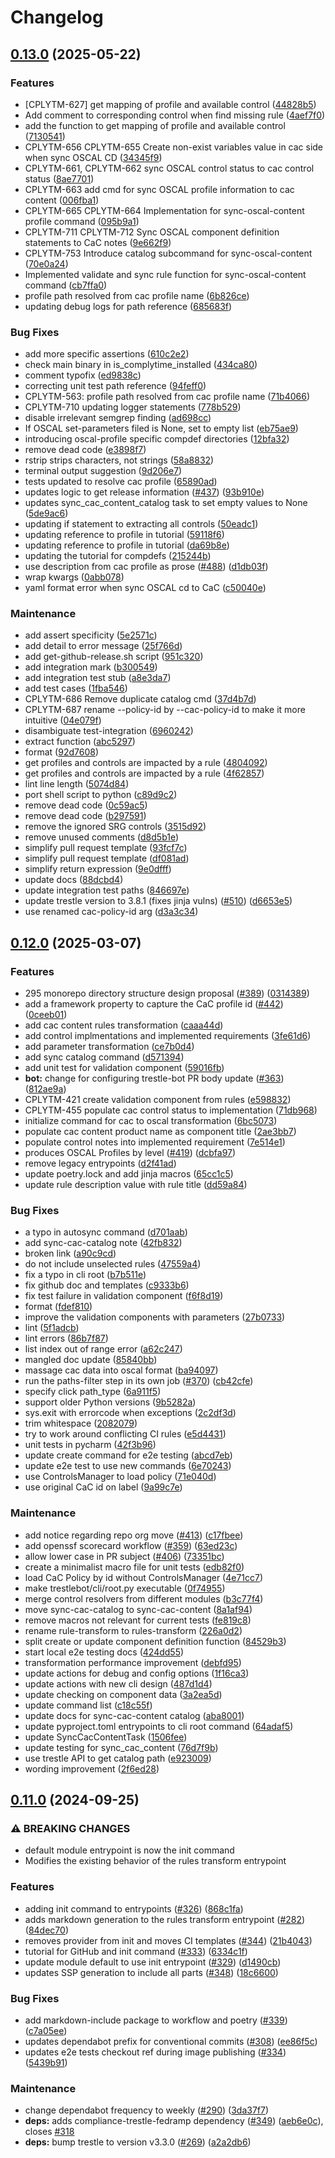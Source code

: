 # Changelog

## [0.13.0](https://github.com/complytime/trestle-bot/compare/v0.12.0...v0.13.0) (2025-05-22)


### Features

* [CPLYTM-627] get mapping of profile and available control ([44828b5](https://github.com/complytime/trestle-bot/commit/44828b5bd8994c7d967991e8d9a91a4ce8c4bddd))
* Add comment to corresponding control when find missing rule ([4aef7f0](https://github.com/complytime/trestle-bot/commit/4aef7f0f4a6e5e66d5b046983d376c3bbdd1f2f5))
* add the function to get mapping of profile and available control ([7130541](https://github.com/complytime/trestle-bot/commit/71305410b2c9450511c77d2dbda3298b1d14dc7f))
* CPLYTM-656 CPLYTM-655 Create non-exist variables value in cac side when sync OSCAL CD ([34345f9](https://github.com/complytime/trestle-bot/commit/34345f9455db05583ea0aaf13500d8a079775a7e))
* CPLYTM-661, CPLYTM-662 sync OSCAL control status to cac control status ([8ae7701](https://github.com/complytime/trestle-bot/commit/8ae7701366fdc3a48943179ba5a7997d907ad646))
* CPLYTM-663 add cmd for sync OSCAL profile information to cac content ([006fba1](https://github.com/complytime/trestle-bot/commit/006fba1b8aaeab710df959e737a7dbaf867c9838))
* CPLYTM-665 CPLYTM-664 Implementation for sync-oscal-content profile command ([095b9a1](https://github.com/complytime/trestle-bot/commit/095b9a126a3a1dc558c520940ba1c3dab8a222af))
* CPLYTM-711 CPLYTM-712 Sync OSCAL component definition statements to CaC notes ([9e662f9](https://github.com/complytime/trestle-bot/commit/9e662f9e5403bbc2962c0446d71f3f4c95759025))
* CPLYTM-753 Introduce catalog subcommand for sync-oscal-content ([70e0a24](https://github.com/complytime/trestle-bot/commit/70e0a24b16d546d0b2798a66258de3a08ac68bee))
* Implemented validate and sync rule function for sync-oscal-content command ([cb7ffa0](https://github.com/complytime/trestle-bot/commit/cb7ffa05ccbb1027f2a4cc8035f2ceebb4ab8199))
* profile path resolved from cac profile name ([6b826ce](https://github.com/complytime/trestle-bot/commit/6b826ce6673d6cfe80c19d23e24c9669c182ec4b))
* updating debug logs for path reference ([685683f](https://github.com/complytime/trestle-bot/commit/685683fe177616f2c93f529f1a59717592debcca))


### Bug Fixes

* add more specific assertions ([610c2e2](https://github.com/complytime/trestle-bot/commit/610c2e2ee9ac2463f2fbc423b157747b9b21f412))
* check main binary in is_complytime_installed ([434ca80](https://github.com/complytime/trestle-bot/commit/434ca80b46bab3715d701a88e488c1e0596fd160))
* comment typofix ([ed9838c](https://github.com/complytime/trestle-bot/commit/ed9838cf64b3f0d7cd09355ba9f002ee7856817e))
* correcting unit test path reference ([94feff0](https://github.com/complytime/trestle-bot/commit/94feff0b41611a8347e6c819f2384fcced62e97b))
* CPLYTM-563: profile path resolved from cac profile name ([71b4066](https://github.com/complytime/trestle-bot/commit/71b40667e7c8d0d19e4887c66fcedbf01ee0a600))
* CPLYTM-710 updating logger statements ([778b529](https://github.com/complytime/trestle-bot/commit/778b5292b7469933c7c62b4231be354c3b6036e6))
* disable irrelevant semgrep finding ([ad698cc](https://github.com/complytime/trestle-bot/commit/ad698cc405b366b21341b736c6fbda37e4cf39ea))
* If OSCAL set-parameters filed is None, set to empty list ([eb75ae9](https://github.com/complytime/trestle-bot/commit/eb75ae9d66800fe151f0e779b64cab893d87a86a))
* introducing oscal-profile specific compdef directories ([12bfa32](https://github.com/complytime/trestle-bot/commit/12bfa3220ef28ea95c700006f6f2ce786bd0c875))
* remove dead code ([e3898f7](https://github.com/complytime/trestle-bot/commit/e3898f71b4d6b6fc5075d3910c8f3716e69dd787))
* rstrip strips characters, not strings ([58a8832](https://github.com/complytime/trestle-bot/commit/58a88327db9150385bda0c009f81a7db2539817c))
* terminal output suggestion ([9d206e7](https://github.com/complytime/trestle-bot/commit/9d206e793ec940e5ee313a92ac952e771f169da5))
* tests updated to resolve cac profile ([65890ad](https://github.com/complytime/trestle-bot/commit/65890ad306c50b726e8d586829305ab81a2007e4))
* updates logic to get release information ([#437](https://github.com/complytime/trestle-bot/issues/437)) ([93b910e](https://github.com/complytime/trestle-bot/commit/93b910edcc3f1afdceb7f3dc8ef8d1161932bb2a))
* updates sync_cac_content_catalog task to set empty values to None ([5de9ac6](https://github.com/complytime/trestle-bot/commit/5de9ac6c2c7914a17a2607e7aaae0008e98bc79d))
* updating if statement to extracting all controls ([50eadc1](https://github.com/complytime/trestle-bot/commit/50eadc148f80f6bbec061c992ebfd514710674ff))
* updating reference to profile in tutorial ([59118f6](https://github.com/complytime/trestle-bot/commit/59118f6761633ce93d854d75328d2b1f4ac49368))
* updating reference to profile in tutorial ([da69b8e](https://github.com/complytime/trestle-bot/commit/da69b8e2eef9f004873fc0e05528f97a425d0a24))
* updating the tutorial for compdefs ([215244b](https://github.com/complytime/trestle-bot/commit/215244b30c74132d9fd1a23f0a396900debdea62))
* use description from cac profile as prose ([#488](https://github.com/complytime/trestle-bot/issues/488)) ([d1db03f](https://github.com/complytime/trestle-bot/commit/d1db03f39616e929d7b8b47f1eb2c28b20fc2663))
* wrap kwargs ([0abb078](https://github.com/complytime/trestle-bot/commit/0abb078fb6114bea9f9df87b50d7d9d55a0bf481))
* yaml format error when sync OSCAL cd to CaC ([c50040e](https://github.com/complytime/trestle-bot/commit/c50040e8b570535264c2faf180662305a3b18cac))


### Maintenance

* add assert specificity ([5e2571c](https://github.com/complytime/trestle-bot/commit/5e2571c9ac697d06845d272436f804bb2e8e4084))
* add detail to error message ([25f766d](https://github.com/complytime/trestle-bot/commit/25f766dab61852bde43f57a5d09902cd362129d9))
* add get-github-release.sh script ([951c320](https://github.com/complytime/trestle-bot/commit/951c3209bfc899e56398ff301e7af475805a745b))
* add integration mark ([b300549](https://github.com/complytime/trestle-bot/commit/b3005499baae266111c6efc3c9525031fa90371c))
* add integration test stub ([a8e3da7](https://github.com/complytime/trestle-bot/commit/a8e3da71fdd7ad99a613eb9e76d0308140133be7))
* add test cases ([1fba546](https://github.com/complytime/trestle-bot/commit/1fba54649738d59c4a4f7c1aa9d6fc1cca086a83))
* CPLYTM-686 Remove duplicate catalog cmd ([37d4b7d](https://github.com/complytime/trestle-bot/commit/37d4b7da6eabfe483bccdaea4b76dc090a5c9bd4))
* CPLYTM-687 rename --policy-id by --cac-policy-id to make it more intuitive ([04e079f](https://github.com/complytime/trestle-bot/commit/04e079f6a7bcb8881bce85429d186898702eb789))
* disambiguate test-integration ([6960242](https://github.com/complytime/trestle-bot/commit/6960242161049c9509e905ebfa20a27405e1892a))
* extract function ([abc5297](https://github.com/complytime/trestle-bot/commit/abc529790fa7ca0e58cd085ef397b8c9a731bca4))
* format ([92d7608](https://github.com/complytime/trestle-bot/commit/92d7608ce3bd1dcbbf128f915228da338dc9621d))
* get profiles and controls are impacted by a rule ([4804092](https://github.com/complytime/trestle-bot/commit/48040920be3b3213b442ca758c38e635211680a7))
* get profiles and controls are impacted by a rule ([4f62857](https://github.com/complytime/trestle-bot/commit/4f628579da91974ec99a5132f4a2852a7808d36a))
* lint line length ([5074d84](https://github.com/complytime/trestle-bot/commit/5074d84cbc4fae0959f55b03fe79fd0074f042e5))
* port shell script to python ([c89d9c2](https://github.com/complytime/trestle-bot/commit/c89d9c2c678d92bb0964f2bfaf56a9a62bad37ec))
* remove dead code ([0c59ac5](https://github.com/complytime/trestle-bot/commit/0c59ac5375d9f1b40a16c1f8d867ce9fb01df805))
* remove dead code ([b297591](https://github.com/complytime/trestle-bot/commit/b297591782caf2462698eb0c787cb268fd88d656))
* remove the ignored SRG controls ([3515d92](https://github.com/complytime/trestle-bot/commit/3515d921d6c4d0185543f9a593713e8a69712d7f))
* remove unused comments ([d8d5b1e](https://github.com/complytime/trestle-bot/commit/d8d5b1e182b159a034ed219e7d837f1f05707de6))
* simplify pull request template ([93fcf7c](https://github.com/complytime/trestle-bot/commit/93fcf7c0a7408c37b3f5cdc711366425602c0223))
* simplify pull request template ([df081ad](https://github.com/complytime/trestle-bot/commit/df081ad16c01f1701a9b32ffedd01c2801891d4d))
* simplify return expression ([9e0dfff](https://github.com/complytime/trestle-bot/commit/9e0dfff4c5c424cca8f542c797513539bac43c9c))
* update docs ([88dcbd4](https://github.com/complytime/trestle-bot/commit/88dcbd4d1950a39679d4752112e69c883bdffdb7))
* update integration test paths ([846697e](https://github.com/complytime/trestle-bot/commit/846697eaf07f381b84797f9d6f403064da3c0270))
* update trestle version to 3.8.1 (fixes jinja vulns) ([#510](https://github.com/complytime/trestle-bot/issues/510)) ([d6653e5](https://github.com/complytime/trestle-bot/commit/d6653e5beb01f8847fcfc5281ae91e6b9e162c1c))
* use renamed cac-policy-id arg ([d3a3c34](https://github.com/complytime/trestle-bot/commit/d3a3c34b313be8947f8142119d39083617038d31))

## [0.12.0](https://github.com/complytime/trestle-bot/compare/v0.11.0...v0.12.0) (2025-03-07)


### Features

* 295 monorepo directory structure design proposal ([#389](https://github.com/complytime/trestle-bot/issues/389)) ([0314389](https://github.com/complytime/trestle-bot/commit/0314389ccb454b1c52ef68cd7670da97dbf62510))
* add a framework property to capture the CaC profile id ([#442](https://github.com/complytime/trestle-bot/issues/442)) ([0ceeb01](https://github.com/complytime/trestle-bot/commit/0ceeb01623d5c326bd9df9973622906856c0ef7c))
* add cac content rules transformation ([caaa44d](https://github.com/complytime/trestle-bot/commit/caaa44d0770b92b834d55fed1ee7204f7cd67be6))
* add control implmentations and implemented requirements ([3fe61d6](https://github.com/complytime/trestle-bot/commit/3fe61d6b722bae828a45bda8f478e9938cb7cfa3))
* add parameter transformation ([ce7b0d4](https://github.com/complytime/trestle-bot/commit/ce7b0d4491e0f76f7619b5ab8e023001f8ae7265))
* add sync catalog command ([d571394](https://github.com/complytime/trestle-bot/commit/d571394da11487500562bbabd6f372e034270c14))
* add unit test for validation component ([59016fb](https://github.com/complytime/trestle-bot/commit/59016fb52c2247c7c5a9702b0d986551efb443a9))
* **bot:** change for configuring trestle-bot PR body update ([#363](https://github.com/complytime/trestle-bot/issues/363)) ([812ae9a](https://github.com/complytime/trestle-bot/commit/812ae9acdc9741fc83e20cc219ecbb681e3bf6c4))
* CPLYTM-421 create validation component from rules ([e598832](https://github.com/complytime/trestle-bot/commit/e59883226a59872aab5cdc53bcc3cd9b79e5663b))
* CPLYTM-455 populate cac control status to implementation ([71db968](https://github.com/complytime/trestle-bot/commit/71db9680fd4d50d42213f4c31be2d05951786b39))
* initialize command for cac to oscal transformation ([6bc5073](https://github.com/complytime/trestle-bot/commit/6bc507319da7a01d1631f71345aa3a74705f484a))
* populate cac content product name as component title ([2ae3bb7](https://github.com/complytime/trestle-bot/commit/2ae3bb738ec283eb1c669d753be0191a5b284f2c))
* populate control notes into implemented requirement ([7e514e1](https://github.com/complytime/trestle-bot/commit/7e514e14d0195f146455bd3c481b05232f1a61bb))
* produces OSCAL Profiles by level ([#419](https://github.com/complytime/trestle-bot/issues/419)) ([dcbfa97](https://github.com/complytime/trestle-bot/commit/dcbfa9708a3defea670406b854bac85dfa2e4822))
* remove legacy entrypoints ([d2f41ad](https://github.com/complytime/trestle-bot/commit/d2f41adee4bbc7778f94cf3256028e5e3d37a643))
* update poetry.lock and add jinja macros ([65cc1c5](https://github.com/complytime/trestle-bot/commit/65cc1c5e6cb52e329bffb20426563fa7b8828ae0))
* update rule description value with rule title ([dd59a84](https://github.com/complytime/trestle-bot/commit/dd59a848141cf3aaf0f5e292feba538d180408a0))


### Bug Fixes

* a typo in autosync command ([d701aab](https://github.com/complytime/trestle-bot/commit/d701aab315e9f2ee6873ac9c324663681141e493))
* add sync-cac-catalog note ([42fb832](https://github.com/complytime/trestle-bot/commit/42fb832b91dd92bd391969c56dc85438796a33fb))
* broken link ([a90c9cd](https://github.com/complytime/trestle-bot/commit/a90c9cd0492c60cc586e2ac8a65252b6a2192800))
* do not include unselected rules ([47559a4](https://github.com/complytime/trestle-bot/commit/47559a449c30eb960948cfd998bc0da87c0c848a))
* fix a typo in cli root ([b7b511e](https://github.com/complytime/trestle-bot/commit/b7b511e173aea8ad9f7c2681b6ea0e640a88e05a))
* fix github doc and templates ([c9333b6](https://github.com/complytime/trestle-bot/commit/c9333b6f90cf19b8836b8aa88f8554472d76a7a6))
* fix test failure in validation component ([f6f8d19](https://github.com/complytime/trestle-bot/commit/f6f8d192a98fb83f4e0498c7699a242baf95e428))
* format ([fdef810](https://github.com/complytime/trestle-bot/commit/fdef8107e3b48b6c93455bf3084c91aceaf2810f))
* improve the validation components with parameters ([27b0733](https://github.com/complytime/trestle-bot/commit/27b07334bd7394fb26c46203e2b29408782b02ac))
* lint ([5f1adcb](https://github.com/complytime/trestle-bot/commit/5f1adcb24e1c16885047d7c34a126f81a7daf3df))
* lint errors ([86b7f87](https://github.com/complytime/trestle-bot/commit/86b7f87623ac848e5e120c33fcbfa586f5f45b0f))
* list index out of range error ([a62c247](https://github.com/complytime/trestle-bot/commit/a62c2477b72948e75e3f9b16bea9cdf9d781781d))
* mangled doc update ([85840bb](https://github.com/complytime/trestle-bot/commit/85840bbe7f8b46f5b651c2a7251a6262a5e7bd01))
* massage cac data into oscal format ([ba94097](https://github.com/complytime/trestle-bot/commit/ba94097acea22d7c3235b1be6290115b86a69a5e))
* run the paths-filter step in its own job ([#370](https://github.com/complytime/trestle-bot/issues/370)) ([cb42cfe](https://github.com/complytime/trestle-bot/commit/cb42cfe7e2a5d554f7380a4b327a09324a8d3834))
* specify click path_type ([6a911f5](https://github.com/complytime/trestle-bot/commit/6a911f569b971903e2fd440b564a3ba7d041e34f))
* support older Python versions ([9b5282a](https://github.com/complytime/trestle-bot/commit/9b5282a1e6331f0767b3e51cb5537c017437912c))
* sys.exit with errorcode when exceptions ([2c2df3d](https://github.com/complytime/trestle-bot/commit/2c2df3d589750ac1a8af763b139a2e21b70bb59c))
* trim whitespace ([2082079](https://github.com/complytime/trestle-bot/commit/2082079ed645f32d7cd587a61921c4cfce2eef96))
* try to work around conflicting CI rules ([e5d4431](https://github.com/complytime/trestle-bot/commit/e5d4431ddca8ce874ab3f0729689caa30ee64808))
* unit tests in pycharm ([42f3b96](https://github.com/complytime/trestle-bot/commit/42f3b963d06d86a7d5e132984c00001d7b9cc12f))
* update create command for e2e testing ([abcd7eb](https://github.com/complytime/trestle-bot/commit/abcd7ebbf87464e46f7161bb991b8963d70a4784))
* update e2e test to use new commands ([6e70243](https://github.com/complytime/trestle-bot/commit/6e7024315f75851e6bd76affc8544ea4eac933ea))
* use ControlsManager to load policy ([71e040d](https://github.com/complytime/trestle-bot/commit/71e040dcbebd3c96f4f2ef52cd2dc8d14c2ea21d))
* use original CaC id on label ([9a99c7e](https://github.com/complytime/trestle-bot/commit/9a99c7eb2d7c011fe4bab6564b628da09b88dd97))


### Maintenance

* add notice regarding repo org move ([#413](https://github.com/complytime/trestle-bot/issues/413)) ([c17fbee](https://github.com/complytime/trestle-bot/commit/c17fbeedb7afdff9f88692824d10a2b2d298c7a1))
* add openssf scorecard workflow ([#359](https://github.com/complytime/trestle-bot/issues/359)) ([63ed23c](https://github.com/complytime/trestle-bot/commit/63ed23c1768b49022b71b03dcda58fe1b001a452))
* allow lower case in PR subject ([#406](https://github.com/complytime/trestle-bot/issues/406)) ([73351bc](https://github.com/complytime/trestle-bot/commit/73351bc7c9cd1cb719036fc9fca3acc8a4844449))
* create a minimalist macro file for unit tests ([edb82f0](https://github.com/complytime/trestle-bot/commit/edb82f03c4ec5d38b904cf2ebe6170849b23bee4))
* load CaC Policy by id without ControlsManager ([4e71cc7](https://github.com/complytime/trestle-bot/commit/4e71cc71c741a853866948406809d83e22841839))
* make trestlebot/cli/root.py executable ([0f74955](https://github.com/complytime/trestle-bot/commit/0f74955eb91b1499558cb4d130c13845cc1fc363))
* merge control resolvers from different modules ([b3c77f4](https://github.com/complytime/trestle-bot/commit/b3c77f4baa09fb99d6cfe3f5a9da516705d7877a))
* move sync-cac-catalog to sync-cac-content ([8a1af94](https://github.com/complytime/trestle-bot/commit/8a1af94f6c495f4be544efe01030352b14838f9b))
* remove macros not relevant for current tests ([fe819c8](https://github.com/complytime/trestle-bot/commit/fe819c829a04825946bde48729d619c9f35e4855))
* rename rule-transform to rules-transform ([226a0d2](https://github.com/complytime/trestle-bot/commit/226a0d24c1fd83a3101bfd251deac3a850143569))
* split create or update component definition function ([84529b3](https://github.com/complytime/trestle-bot/commit/84529b3e1796774ff8e8e6775ae3619d2765cf22))
* start local e2e testing docs ([424dd55](https://github.com/complytime/trestle-bot/commit/424dd558ac16962da0b478dff535a43e923c3417))
* transformation performance improvement ([debfd95](https://github.com/complytime/trestle-bot/commit/debfd954c044eddec7b3e7aab92f275e7a214aa9))
* update actions for debug and config options ([1f16ca3](https://github.com/complytime/trestle-bot/commit/1f16ca301da9b808568e671f0b7a3f99f26ddb99))
* update actions with new cli design ([487d1d4](https://github.com/complytime/trestle-bot/commit/487d1d40ec4db1502e2ad11344b71d01cce5e12b))
* update checking on component data ([3a2ea5d](https://github.com/complytime/trestle-bot/commit/3a2ea5d24f7dcc367a76b5858abf267589b2a292))
* update command list ([c18c55f](https://github.com/complytime/trestle-bot/commit/c18c55f22c1d9ae7b89eedcd012656b69a64f33c))
* update docs for sync-cac-content catalog ([aba8001](https://github.com/complytime/trestle-bot/commit/aba800182198141ca2a42cc5523d70502aaa34b6))
* update pyproject.toml entrypoints to cli root command ([64adaf5](https://github.com/complytime/trestle-bot/commit/64adaf5002df6e316db9da9b54ee6cea9633a4fd))
* update SyncCacContentTask ([1506fee](https://github.com/complytime/trestle-bot/commit/1506fee09bfaf426004c3e637e5f17792089061d))
* update testing for sync_cac_content ([76d7f9b](https://github.com/complytime/trestle-bot/commit/76d7f9b88af125f1c72bdaec47d117b83da0f49e))
* use trestle API to get catalog path ([e923009](https://github.com/complytime/trestle-bot/commit/e9230097524cb2c573e2c3f82a86d2174edfd8d5))
* wording improvement ([2f6ed28](https://github.com/complytime/trestle-bot/commit/2f6ed28c2d34ccae09b9ab85d647c7ff42381c6a))

## [0.11.0](https://github.com/RedHatProductSecurity/trestle-bot/compare/v0.10.1...v0.11.0) (2024-09-25)


### ⚠ BREAKING CHANGES

* default module entrypoint is now the init command
* Modifies the existing behavior of the rules transform entrypoint

### Features

* adding init command to entrypoints ([#326](https://github.com/RedHatProductSecurity/trestle-bot/issues/326)) ([868c1fa](https://github.com/RedHatProductSecurity/trestle-bot/commit/868c1fae3bb2fa85df734905aa38b33dc37c9b47))
* adds markdown generation to the rules transform entrypoint ([#282](https://github.com/RedHatProductSecurity/trestle-bot/issues/282)) ([84dec70](https://github.com/RedHatProductSecurity/trestle-bot/commit/84dec70d7810abf7306b708104b4c7bf682a49ad))
* removes provider from init and moves CI templates ([#344](https://github.com/RedHatProductSecurity/trestle-bot/issues/344)) ([21b4043](https://github.com/RedHatProductSecurity/trestle-bot/commit/21b40432f446323ded883c248feaa064ea1cabd6))
* tutorial for GitHub and init command ([#333](https://github.com/RedHatProductSecurity/trestle-bot/issues/333)) ([6334c1f](https://github.com/RedHatProductSecurity/trestle-bot/commit/6334c1f16fffa94bacbb250c95f754ed80abff9b))
* update module default to use init entrypoint ([#329](https://github.com/RedHatProductSecurity/trestle-bot/issues/329)) ([d1490cb](https://github.com/RedHatProductSecurity/trestle-bot/commit/d1490cbde72b204875260cd210f61760e9f3c056))
* updates SSP generation to include all parts ([#348](https://github.com/RedHatProductSecurity/trestle-bot/issues/348)) ([18c6600](https://github.com/RedHatProductSecurity/trestle-bot/commit/18c6600a47d9833811a045fa60e167608f06a180))


### Bug Fixes

* add markdown-include package to workflow and poetry ([#339](https://github.com/RedHatProductSecurity/trestle-bot/issues/339)) ([c7a05ee](https://github.com/RedHatProductSecurity/trestle-bot/commit/c7a05eebe87f853a435b31abadba8db05d2458a2))
* updates dependabot prefix for conventional commits ([#308](https://github.com/RedHatProductSecurity/trestle-bot/issues/308)) ([ee86f5c](https://github.com/RedHatProductSecurity/trestle-bot/commit/ee86f5c35755686d3fc3adf6ca94e1c4ac8d873e))
* updates e2e tests checkout ref during image publishing ([#334](https://github.com/RedHatProductSecurity/trestle-bot/issues/334)) ([5439b91](https://github.com/RedHatProductSecurity/trestle-bot/commit/5439b91c7b0ed1d75c7a5ec3f2b3f4e94ea5968a))


### Maintenance

* change dependabot frequency to weekly ([#290](https://github.com/RedHatProductSecurity/trestle-bot/issues/290)) ([3da37f7](https://github.com/RedHatProductSecurity/trestle-bot/commit/3da37f7b69538e157b5b48b461140d0f9bfd6d9d))
* **deps:** adds compliance-trestle-fedramp dependency ([#349](https://github.com/RedHatProductSecurity/trestle-bot/issues/349)) ([aeb6e0c](https://github.com/RedHatProductSecurity/trestle-bot/commit/aeb6e0c59bb0e09ee2142f886e9682a8f8e118e6)), closes [#318](https://github.com/RedHatProductSecurity/trestle-bot/issues/318)
* **deps:** bump trestle to version v3.3.0 ([#269](https://github.com/RedHatProductSecurity/trestle-bot/issues/269)) ([a2a2db6](https://github.com/RedHatProductSecurity/trestle-bot/commit/a2a2db6bbbcac2bec23b9fe520a0958afc488616))
